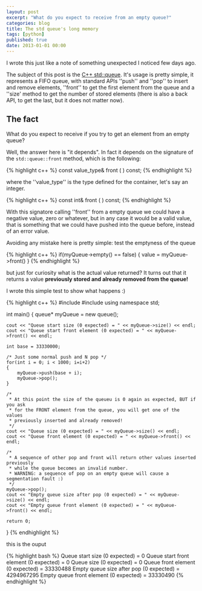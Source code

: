 ```yaml
---
layout: post
excerpt: "What do you expect to receive from an empty queue?"
categories: blog
title: The std queue's long memory
tags: [python]
published: true
date: 2013-01-01 00:00
---
```



I wrote this just like a note of something unexpected I noticed few days ago.

The subject of this post is the [C++ std::queue](http://www.cplusplus.com/reference/queue/queue/). It's usage is pretty simple, it represents a FIFO queue, with standard APIs ''push'' and ''pop'' to insert and remove elements, ''front'' to get the first element from the queue and a ''size' method to get the number of stored elements (there is also a back API, to get the last, but it does not matter now).

The fact
--------

What do you expect to receive if you try to get an element from an empty queue?

Well, the answer here is "it depends". In fact it depends on the signature of the `std::queue::front` method, which is the following:

{% highlight c++ %}
const value_type& front ( ) const;
{% endhighlight %}

where the ''value_type'' is the type defined for the container, let's say an integer.

{% highlight c++ %}
const int& front ( ) const;
{% endhighlight %}

With this signatore calling ''front'' from a empty queue we could have a negative value, zero or whatever, but in any case it would be a valid value, that is something that we could have pushed into the queue before, instead of an error value.

Avoiding any mistake here is pretty simple: test the emptyness of the queue

{% highlight c++ %}
if(myQueue->empty() == false)
{
    value = myQueue->front()
}
{% endhighlight %}

but just for curiosity what is the actual value returned? It turns out that it returns a value __previously stored and already removed from the queue!__

I wrote this simple test to show what happens :)

{% highlight c++ %}
#include <iostream>
#include <queue>
using namespace std;

int main()
{
    queue<int>* myQueue = new queue<int>();

    cout << "Queue start size (0 expected) = " << myQueue->size() << endl;
    cout << "Queue start front element (0 expected) = " << myQueue->front() << endl;

    int base = 33330000;

    /* Just some normal push and N pop */
    for(int i = 0; i < 1000; i=i+2)
    {
        myQueue->push(base + i);
        myQueue->pop();
    }

    /*
     * At this point the size of the queueu is 0 again as expected, BUT if you ask
     * for the FRONT element from the queue, you will get one of the values
     * previously inserted and already removed!
     */
    cout << "Queue size (0 expected) = " << myQueue->size() << endl;
    cout << "Queue front element (0 expected) = " << myQueue->front() << endl;

    /*
     * A sequence of other pop and front will return other values inserted previously
     * while the queue becomes an invalid number.
     * WARNING: a sequence of pop on an empty queue will cause a segmentation fault :)
     */
    myQueue->pop();
    cout << "Empty queue size after pop (0 expected) = " << myQueue->size() << endl;
    cout << "Empty queue front element (0 expected) = " << myQueue->front() << endl;

    return 0;
}
{% endhighlight %}

this is the ouput

{% highlight bash %}
Queue start size (0 expected) = 0
Queue start front element (0 expected) = 0
Queue size (0 expected) = 0
Queue front element (0 expected) = 33330488
Empty queue size after pop (0 expected) = 4294967295
Empty queue front element (0 expected) = 33330490
{% endhighlight %}

